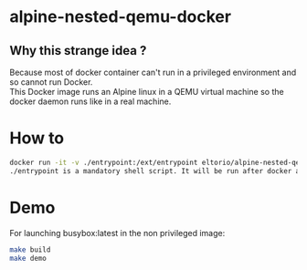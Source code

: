 # alpine-nested-qemu-docker
## Why this strange  idea ?
Because most of docker container can't run in a privileged environment and so cannot run Docker.  
This Docker image runs an Alpine linux in a QEMU virtual machine so the docker daemon runs like in a real machine. 

# How to
```sh
docker run -it -v ./entrypoint:/ext/entrypoint eltorio/alpine-nested-qemu-docker  
./entrypoint is a mandatory shell script. It will be run after docker and ntpd services in the Alpine virtual machine
```

# Demo

For launching busybox:latest in the non privileged image:
```sh
make build
make demo
```